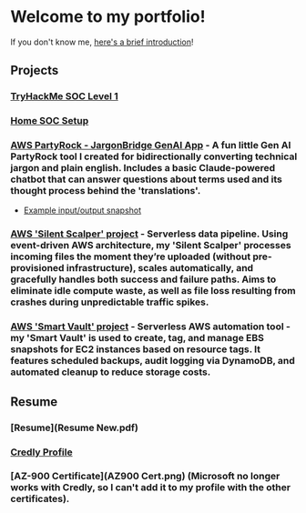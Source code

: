 # Welcome to my portfolio! 

If you don't know me, [here's a brief introduction](intro.md)!

## Projects
### [TryHackMe SOC Level 1](thmsoclevel1.md)

### [Home SOC Setup](homesoc.md)

### [AWS PartyRock - JargonBridge GenAI App](https://partyrock.aws/u/KenB7/1nIRFrtOV/JargonBridge) - A fun little Gen AI PartyRock tool I created for bidirectionally converting technical jargon and plain english. Includes a basic Claude-powered chatbot that can answer questions about terms used and its thought process behind the 'translations'.
-  [Example input/output snapshot](https://partyrock.aws/u/KenB7/1nIRFrtOV/JargonBridge/snapshot/jHsfSVHf4)

### [AWS 'Silent Scalper' project](SilentScalperProj.md) - Serverless data pipeline. Using event-driven AWS architecture, my 'Silent Scalper' processes incoming files the moment they’re uploaded (without pre-provisioned infrastructure), scales automatically, and gracefully handles both success and failure paths. Aims to eliminate idle compute waste, as well as file loss resulting from crashes during unpredictable traffic spikes.

### [AWS 'Smart Vault' project](SmartVaultProj.md) - Serverless AWS automation tool - my 'Smart Vault' is used to create, tag, and manage EBS snapshots for EC2 instances based on resource tags. It features scheduled backups, audit logging via DynamoDB, and automated cleanup to reduce storage costs.

## Resume
### [Resume](Resume New.pdf)
### [Credly Profile](https://www.credly.com/users/mackenzie-brigham)
### [AZ-900 Certificate](AZ900 Cert.png) (Microsoft no longer works with Credly, so I can't add it to my profile with the other certificates).

